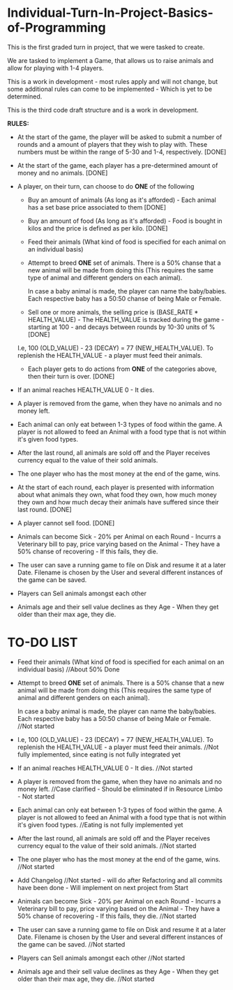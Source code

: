 # Individual-Turn-In-Project-Basics-of-Programming
This is the first graded turn in project, that we were tasked to create.

We are tasked to implement a Game, that allows us to raise animals 
and allow for playing with 1-4 players.

This is a work in development - most rules apply and will not change, but some additional
rules can come to be implemented - Which is yet to be determined.

This is the third code draft structure and is a work in development.

**RULES:**

- At the start of the game, the player will be asked to submit a number of rounds
and a amount of players that they wish to play with. These numbers must be within the range of 5-30 and 1-4, 
  respectively. [DONE]
  
- At the start of the game, each player has a pre-determined amount of money and no animals. [DONE]

- A player, on their turn, can choose to do **ONE** of the following
    
    - Buy an amount of animals (As long as it's afforded) - Each animal has a set 
      base price associated to them [DONE]
    
    - Buy an amount of food (As long as it's afforded) - Food is bought in kilos
    and the price is defined as per kilo. [DONE]
    
    - Feed their animals (What kind of food is specified for each animal on an individual basis)
    
    - Attempt to breed **ONE** set of animals. There is a 50% chanse that a new animal will be
    made from doing this (This requires the same type of animal and different genders on each animal). 
      
      In case a baby animal is made, the player can name the baby/babies. Each respective
    baby has a 50:50 chanse of being Male or Female.
      
    - Sell one or more animals, the selling price is (BASE_RATE * HEALTH_VALUE) - The HEALTH_VALUE 
    is tracked during the game - starting at 100 - and decays between rounds by 10-30 units of % [DONE]
    
     I.e, 100 (OLD_VALUE) - 23 (DECAY) = 77 (NEW_HEALTH_VALUE). To replenish the
      HEALTH_VALUE - a player must feed their animals. 
      
    - Each player gets to do actions from **ONE** of the categories above, then their turn is over. [DONE]
    
- If an animal reaches HEALTH_VALUE 0 - It dies.

- A player is removed from the game, when they have no animals and no money left.

- Each animal can only eat between 1-3 types of food within the game. A player is not allowed to feed an Animal with a 
  food type that is not within it's given food types.
  
- After the last round, all animals are sold off and the Player receives currency equal to the value of their sold animals.

- The one player who has the most money at the end of the game, wins.

- At the start of each round, each player is presented with information about what
    animals they own, what food they own, how much money they own and how much decay
    their animals have suffered since their last round. [DONE]
  
- A player cannot sell food. [DONE]

- Animals can become Sick - 20% per Animal on each Round - Incurrs a Veterinary bill to pay,
  price varying based on the Animal - They have a 50% chanse of recovering - If this fails, they die.
  
- The user can save a running game to file on Disk and resume it at a later Date. Filename is chosen
  by the User and several different instances of the game can be saved.
  
- Players can Sell animals amongst each other

- Animals age and their sell value declines as they Age - When they get older than their max age, they die. 

# TO-DO LIST
    
- Feed their animals (What kind of food is specified for each animal on an individual basis) //About 50% Done

- Attempt to breed **ONE** set of animals. There is a 50% chanse that a new animal will be
    made from doing this (This requires the same type of animal and different genders on each animal). 
      
    In case a baby animal is made, the player can name the baby/babies. Each respective
    baby has a 50:50 chanse of being Male or Female. //Not started
    
- I.e, 100 (OLD_VALUE) - 23 (DECAY) = 77 (NEW_HEALTH_VALUE). To replenish the
      HEALTH_VALUE - a player must feed their animals. //Not fully implemented, since eating is not fully integrated yet

- If an animal reaches HEALTH_VALUE 0 - It dies. //Not started

- A player is removed from the game, when they have no animals and no money left. //Case clarified - Should be eliminated if in Resource Limbo - Not started

- Each animal can only eat between 1-3 types of food within the game. A player is not allowed to feed an Animal with a 
  food type that is not within it's given food types. //Eating is not fully implemented yet

- After the last round, all animals are sold off and the Player receives currency equal to the value of their sold animals. //Not started

- The one player who has the most money at the end of the game, wins. //Not started

- Add Changelog //Not started - will do after Refactoring and all commits have been done - Will implement on next project from Start

- Animals can become Sick - 20% per Animal on each Round - Incurrs a Veterinary bill to pay,
  price varying based on the Animal - They have a 50% chanse of recovering - If this fails, they die. //Not started
  
- The user can save a running game to file on Disk and resume it at a later Date. Filename is chosen
  by the User and several different instances of the game can be saved. //Not started
  
- Players can Sell animals amongst each other //Not started

- Animals age and their sell value declines as they Age - When they get older than their max age, they die. //Not started
